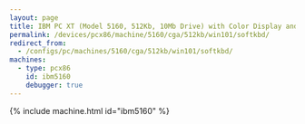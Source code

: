 ```yaml
---
layout: page
title: IBM PC XT (Model 5160, 512Kb, 10Mb Drive) with Color Display and Soft Keyboard running Windows 1.01
permalink: /devices/pcx86/machine/5160/cga/512kb/win101/softkbd/
redirect_from:
  - /configs/pc/machines/5160/cga/512kb/win101/softkbd/
machines:
  - type: pcx86
    id: ibm5160
    debugger: true
---
```


{% include machine.html id="ibm5160" %}
